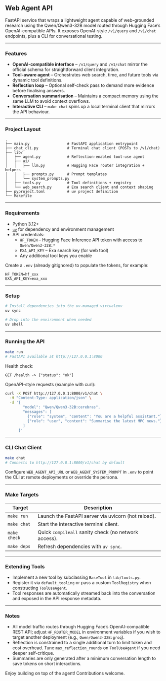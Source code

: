 ## Web Agent API

FastAPI service that wraps a lightweight agent capable of web-grounded research using the Qwen/Qwen3-32B model routed through Hugging Face’s OpenAI-compatible APIs. It exposes OpenAI-style `/v1/query` and `/v1/chat` endpoints, plus a CLI for conversational testing.

---

### Features

- **OpenAI-compatible interface** – `/v1/query` and `/v1/chat` mirror the official schema for straightforward client integration.
- **Tool-aware agent** – Orchestrates web search, time, and future tools via dynamic tool definitions.
- **Reflection loop** – Optional self-check pass to demand more evidence before finalising answers.
- **Conversation summarisation** – Maintains a compact memory using the same LLM to avoid context overflows.
- **Interactive CLI** – `make chat` spins up a local terminal client that mirrors the API behaviour.

---

### Project Layout

```
.
├── main.py                 # FastAPI application entrypoint
├── chat_cli.py             # Terminal chat client (POSTs to /v1/chat)
├── lib/
│   ├── agent.py            # Reflection-enabled tool-use agent
│   ├── ai/
│   │   ├── llm.py          # Hugging Face router integration + helpers
│   │   ├── prompts.py      # Prompt templates
│   │   └── system_prompts.py
│   ├── tools.py            # Tool definitions + registry
│   └── web_search.py       # Exa search client and context shaping
├── pyproject.toml          # uv project definition
└── Makefile
```

---

### Requirements

- Python 3.12+
- [`uv`](https://github.com/astral-sh/uv) for dependency and environment management
- API credentials:
  - `HF_TOKEN` – Hugging Face Inference API token with access to `Qwen/Qwen3-32B:*`
  - `EXA_API_KEY` – Exa search key (for web tool)
  - Any additional tool keys you enable

Create a `.env` (already gitignored) to populate the tokens, for example:

```
HF_TOKEN=hf_xxx
EXA_API_KEY=exa_xxx
```

---

### Setup

```bash
# Install dependencies into the uv-managed virtualenv
uv sync

# Drop into the environment when needed
uv shell
```

---

### Running the API

```bash
make run
# FastAPI available at http://127.0.0.1:8000
```

Health check:

```
GET /health -> {"status": "ok"}
```

OpenAPI-style requests (example with curl):

```bash
curl -X POST http://127.0.0.1:8000/v1/chat \
  -H "Content-Type: application/json" \
  -d '{
        "model": "Qwen/Qwen3-32B:cerebras",
        "messages": [
          {"role": "system", "content": "You are a helpful assistant."},
          {"role": "user", "content": "Summarise the latest MPC news."}
        ]
      }'
```

---

### CLI Chat Client

```bash
make chat
# Connects to http://127.0.0.1:8000/v1/chat by default
```

Configure `WEB_AGENT_API_URL` or `WEB_AGENT_SYSTEM_PROMPT` in `.env` to point the CLI at remote deployments or override the persona.

---

### Make Targets

| Target       | Description                                               |
|--------------|-----------------------------------------------------------|
| `make run`   | Launch the FastAPI server via uvicorn (hot reload).       |
| `make chat`  | Start the interactive terminal client.                    |
| `make check` | Quick `compileall` sanity check (no network access).      |
| `make deps`  | Refresh dependencies with `uv sync`.                      |

---

### Extending Tools

- Implement a new tool by subclassing `BaseTool` in `lib/tools.py`.
- Register it via `default_tooling` or pass a custom `ToolRegistry` when constructing `ToolUseAgent`.
- Tool responses are automatically streamed back into the conversation and exposed in the API response metadata.

---

### Notes

- All model traffic routes through Hugging Face’s OpenAI-compatible REST API; adjust `HF_ROUTER_MODEL` in environment variables if you wish to target another deployment (e.g., `Qwen/Qwen3-32B:groq`).
- Reflection is constrained to a single additional turn to limit token and cost overhead. Tune `max_reflection_rounds` on `ToolUseAgent` if you need deeper self-critique.
- Summaries are only generated after a minimum conversation length to save tokens on short interactions.

Enjoy building on top of the agent! Contributions welcome.
